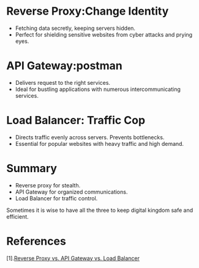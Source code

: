 
# Reverse Proxy:Change Identity
- Fetching data secretly, keeping servers hidden.
- Perfect for shielding sensitive websites from cyber attacks and prying eyes.

# API Gateway:postman
- Delivers request to the right services.
- Ideal for bustling applications with numerous intercommunicating services.

# Load Balancer: Traffic Cop
- Directs traffic evenly across servers. Prevents bottlenecks.
- Essential for popular websites with heavy traffic and high demand. 


# Summary
- Reverse proxy for stealth.
- API Gateway for organized communications.
- Load Balancer for traffic control.

Sometimes it is wise to have all the three to keep digital kingdom safe and efficient.

# References
[1].[Reverse Proxy vs. API Gateway vs. Load Balancer](https://twitter.com/bytebytego/status/1724322287837671593)
